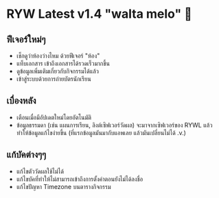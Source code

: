 # RYW Latest v1.4 "walta melo" 🍈

## ฟีเจอร์ใหม่ๆ
- เช็กดูว่าห้องว่างไหม ด้วยฟีเจอร์ "ห้อง"
- แท็บเอกสาร เข้าถึงเอกสารได้รวดเร็วมากขึ้น
- ดูข้อมูลเพิ่มเติมเกี่ยวกับกิจกรรมได้แล้ว
- เข้าสู่ระบบด้วยการถ่ายบัตรนักเรียน

## เบื่องหลัง
- เตือนเมื่อมีอัปเดตใหม่โดยอัตโนมัติ
- ข้อมูลธรรมดา (เช่น แผนการเรียน, ลิงต์เซิฟเวอร์วัดผล) จะมาจากเซิฟเวอร์ของ RYWL แล้ว ทำให้ข้อมูลแก้ไขง่ายขึ้น (ที่แรกข้อมูลมันมากับแอพเลย แล้วมันเปลี่ยนไม่ได้ .v.)

## แก้บัคต่างๆๆ
- แก้ไขตัววัดผลใช้ไม่ได้
- แก้ไขบัคที่ทำให้ไม่สามารถเข้าถึงการตั้งค่าตอนยังไม่ได้ลงชื่อ
- แก้ไขปัญหา Timezone บนตารางกิจกรรม